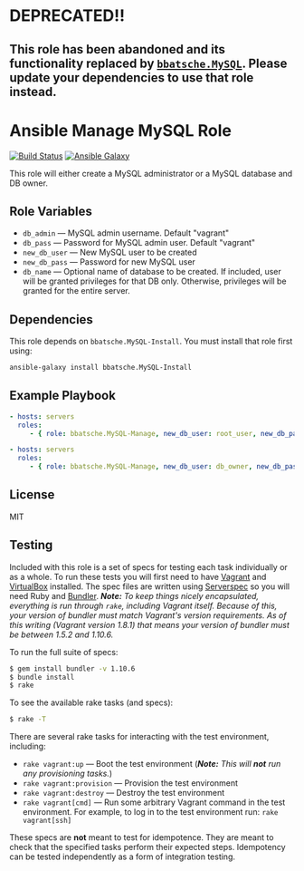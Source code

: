 # DEPRECATED!!

## This role has been abandoned and its functionality replaced by [`bbatsche.MySQL`](https://github.com/bbatsche/Ansible-MySQL-Role). Please update your dependencies to use that role instead.

Ansible Manage MySQL Role
=========================

[![Build Status](https://travis-ci.org/bbatsche/Ansible-MySQL-Manage-Role.svg?branch=master)](https://travis-ci.org/bbatsche/Ansible-MySQL-Manage-Role)
[![Ansible Galaxy](https://img.shields.io/ansible/role/6946.svg)](https://galaxy.ansible.com/detail#/role/6946)

This role will either create a MySQL administrator or a MySQL database and DB owner.

Role Variables
--------------

- `db_admin` &mdash; MySQL admin username. Default "vagrant"
- `db_pass` &mdash; Password for MySQL admin user. Default "vagrant"
- `new_db_user` &mdash; New MySQL user to be created
- `new_db_pass` &mdash; Password for new MySQL user
- `db_name` &mdash; Optional name of database to be created. If included, user will be granted privileges for that DB only. Otherwise, privileges will be granted for the entire server.

Dependencies
------------

This role depends on `bbatsche.MySQL-Install`. You must install that role first using:

```bash
ansible-galaxy install bbatsche.MySQL-Install
```

Example Playbook
----------------

```yml
- hosts: servers
  roles:
     - { role: bbatsche.MySQL-Manage, new_db_user: root_user, new_db_pass: securePassword }
```

```yml
- hosts: servers
  roles:
     - { role: bbatsche.MySQL-Manage, new_db_user: db_owner, new_db_pass: securePassword, db_name: new_db }
```

License
-------

MIT

Testing
-------

Included with this role is a set of specs for testing each task individually or as a whole. To run these tests you will first need to have [Vagrant](https://www.vagrantup.com/) and [VirtualBox](https://www.virtualbox.org/) installed. The spec files are written using [Serverspec](http://serverspec.org/) so you will need Ruby and [Bundler](http://bundler.io/). _**Note:** To keep things nicely encapsulated, everything is run through `rake`, including Vagrant itself. Because of this, your version of bundler must match Vagrant's version requirements. As of this writing (Vagrant version 1.8.1) that means your version of bundler must be between 1.5.2 and 1.10.6._

To run the full suite of specs:

```bash
$ gem install bundler -v 1.10.6
$ bundle install
$ rake
```

To see the available rake tasks (and specs):

```bash
$ rake -T
```

There are several rake tasks for interacting with the test environment, including:

- `rake vagrant:up` &mdash; Boot the test environment (_**Note:** This will **not** run any provisioning tasks._)
- `rake vagrant:provision` &mdash; Provision the test environment
- `rake vagrant:destroy` &mdash; Destroy the test environment
- `rake vagrant[cmd]` &mdash; Run some arbitrary Vagrant command in the test environment. For example, to log in to the test environment run: `rake vagrant[ssh]`

These specs are **not** meant to test for idempotence. They are meant to check that the specified tasks perform their expected steps. Idempotency can be tested independently as a form of integration testing.
